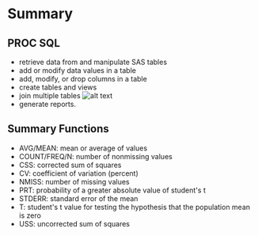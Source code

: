 # Summary

## PROC SQL

- retrieve data from and manipulate SAS tables
- add or modify data values in a table
- add, modify, or drop columns in a table
- create tables and views
- join multiple tables 
![alt text](https://github.com/David-SF2290/Advanced_Programming_for_SAS/blob/master/Performing%20Queries%20Using%20PROC%20SQL/PROC_SQL.PNG)
- generate reports.


## Summary Functions
- AVG/MEAN: mean or average of values
- COUNT/FREQ/N: number of nonmissing values
- CSS: corrected sum of squares
- CV: coefficient of variation (percent)
- NMISS: number of missing values
- PRT: probability of a greater absolute value of student's t
- STDERR: standard error of the mean
- T: student's t value for testing the hypothesis that the population mean is zero
- USS: uncorrected sum of squares
